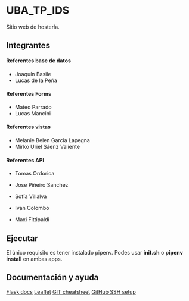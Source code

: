 # UBA_TP_IDS
Sitio web de hostería.

## Integrantes

#### Referentes base de datos
- Joaquín Basile
- Lucas de la Peña

#### Referentes Forms
- Mateo Parrado
- Lucas Mancini

#### Referentes vistas
- Melanie Belen Garcia Lapegna
- Mirko Uriel Sáenz Valiente

#### Referentes API
- Tomas Ordorica

- Jose Piñeiro Sanchez
- Sofía Villalva
- Ivan Colombo
- Maxi Fittipaldi


## Ejecutar
El único requisito es tener instalado pipenv.
Podes usar **init.sh** o **pipenv install** en
ambas apps.

## Documentación y ayuda
[Flask docs](https://flask.palletsprojects.com/en/3.0.x/)
[Leaflet](https://leafletjs.com/examples.html)
[GIT cheatsheet](https://education.github.com/git-cheat-sheet-education.pdf)
[GitHub SSH setup](https://docs.github.com/en/authentication/connecting-to-github-with-ssh)
